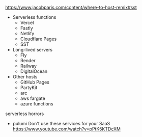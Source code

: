 https://www.jacobparis.com/content/where-to-host-remix#sst

- Serverless functions
  - Vercel
  - Fastly
  - Netlify
  - Cloudflare Pages
  - SST
- Long-lived servers
  - Fly
  - Render
  - Railway
  - DigitalOcean
- Other hosts
  - GitHub Pages
  - PartyKit
  - arc
  - aws fargate
  - azure functions

serverless horrors

- pulumi
  Don't use these services for your SaaS
  https://www.youtube.com/watch?v=pPtK5KTDcXM